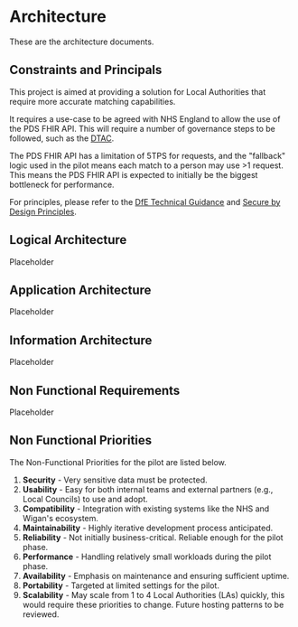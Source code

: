 # Architecture

These are the architecture documents. 

## Constraints and Principals

This project is aimed at providing a solution for Local Authorities that require more accurate matching capabilities.

It requires a use-case to be agreed with NHS England to allow the use of the PDS FHIR API. This will require a number of governance steps to be followed, such as the [DTAC](https://transform.england.nhs.uk/key-tools-and-info/digital-technology-assessment-criteria-dtac/).

The PDS FHIR API has a limitation of 5TPS for requests, and the "fallback" logic used in the pilot means each match to a person may use >1 request. This means the PDS FHIR API is expected to initially be the biggest bottleneck for performance.

For principles, please refer to the [DfE Technical Guidance](https://technical-guidance.education.gov.uk/principles/general/) and [Secure by Design Principles](https://www.security.gov.uk/policy-and-guidance/secure-by-design/).

## Logical Architecture

Placeholder

## Application Architecture 

Placeholder

## Information Architecture

Placeholder

## Non Functional Requirements 

Placeholder

## Non Functional Priorities 

The Non-Functional Priorities for the pilot are listed below.

1. **Security** - Very sensitive data must be protected.
2. **Usability** - Easy for both internal teams and external partners (e.g., Local Councils) to use and adopt.
3. **Compatibility** - Integration with existing systems like the NHS and Wigan's ecosystem.
4. **Maintainability** - Highly iterative development process anticipated.
5. **Reliability** - Not initially business-critical. Reliable enough for the pilot phase.
6. **Performance** - Handling relatively small workloads during the pilot phase.
7. **Availability** - Emphasis on maintenance and ensuring sufficient uptime.
8. **Portability** - Targeted at limited settings for the pilot.
9. **Scalability** - May scale from 1 to 4 Local Authorities (LAs) quickly, this would require these priorities to change. Future hosting patterns to be reviewed.
